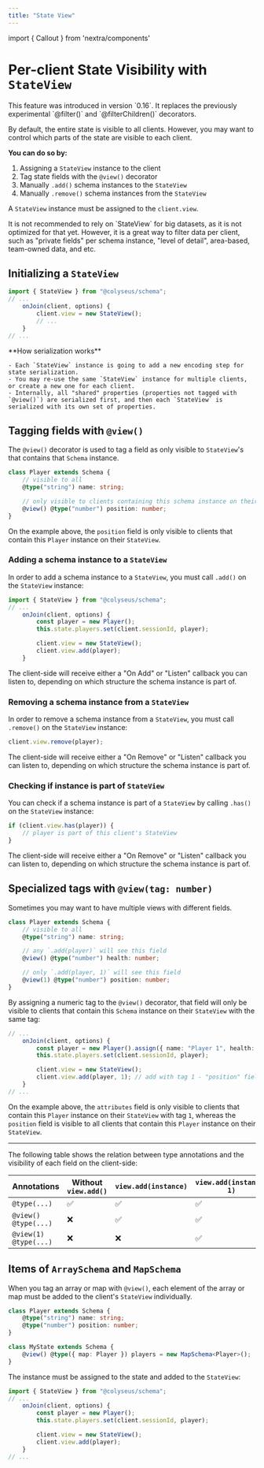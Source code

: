```yaml
---
title: "State View"
---
```

import { Callout } from 'nextra/components'

# Per-client State Visibility with `StateView`

<Callout type="info" emoji="🆕">
    This feature was introduced in version `0.16`. It replaces the previously experimental `@filter()` and `@filterChildren()` decorators.
</Callout>

By default, the entire state is visible to all clients. However, you may want to control which parts of the state are visible to each client.

**You can do so by:**

1. Assigning a `StateView` instance to the client
2. Tag state fields with the `@view()` decorator
3. Manually `.add()` schema instances to the `StateView`
4. Manually `.remove()` schema instances from the `StateView`

A `StateView` instance must be assigned to the `client.view`.

<Callout type="warning">
    It is not recommended to rely on `StateView` for big datasets, as it is not optimized for that yet. However, it is a great way to filter data per client, such as "private fields" per schema instance, "level of detail", area-based, team-owned data, and etc.
</Callout>

## Initializing a `StateView`

```ts filename="MyRoom.ts"
import { StateView } from "@colyseus/schema";
// ...
    onJoin(client, options) {
        client.view = new StateView();
        // ...
    }
// ...
```

<Callout type="info">
    **How serialization works**

    - Each `StateView` instance is going to add a new encoding step for state serialization.
    - You may re-use the same `StateView` instance for multiple clients, or create a new one for each client.
    - Internally, all "shared" properties (properties not tagged with `@view()`) are serialized first, and then each `StateView` is serialized with its own set of properties.
</Callout>


## Tagging fields with `@view()`

The `@view()` decorator is used to tag a field as only visible to `StateView`'s that contains that `Schema` instance.

```ts {6} filename="MyState.ts"
class Player extends Schema {
    // visible to all
    @type("string") name: string;

    // only visible to clients containing this schema instance on their `StateView`
    @view() @type("number") position: number;
}
```

On the example above, the `position` field is only visible to clients that contain this `Player` instance on their `StateView`.

### Adding a schema instance to a `StateView`

In order to add a schema instance to a `StateView`, you must call `.add()` on the `StateView` instance:

```ts {7,8} filename="MyRoom.ts"
import { StateView } from "@colyseus/schema";
// ...
    onJoin(client, options) {
        const player = new Player();
        this.state.players.set(client.sessionId, player);

        client.view = new StateView();
        client.view.add(player);
    }
```

The client-side will receive either a "On Add" or "Listen" callback you can listen to, depending on which structure the schema instance is part of.

### Removing a schema instance from a `StateView`

In order to remove a schema instance from a `StateView`, you must call `.remove()` on the `StateView` instance:

```typescript
client.view.remove(player);
```

The client-side will receive either a "On Remove" or "Listen" callback you can listen to, depending on which structure the schema instance is part of.

### Checking if instance is part of `StateView`

You can check if a schema instance is part of a `StateView` by calling `.has()` on the `StateView` instance:

```typescript
if (client.view.has(player)) {
    // player is part of this client's StateView
}
```

The client-side will receive either a "On Remove" or "Listen" callback you can listen to, depending on which structure the schema instance is part of.

## Specialized tags with `@view(tag: number)`

Sometimes you may want to have multiple views with different fields.

```ts {9} filename="MyState.ts"
class Player extends Schema {
    // visible to all
    @type("string") name: string;

    // any `.add(player)` will see this field
    @view() @type("number") health: number;

    // only `.add(player, 1)` will see this field
    @view(1) @type("number") position: number;
}
```

By assigning a numeric tag to the `@view()` decorator, that field will only be visible to clients that contain this `Schema` instance on their `StateView` with the same tag:

```ts {6,7} filename="MyRoom.ts"
// ...
    onJoin(client, options) {
        const player = new Player().assign({ name: "Player 1", health: 100, position: 0 });
        this.state.players.set(client.sessionId, player);

        client.view = new StateView();
        client.view.add(player, 1); // add with tag 1 - "position" field is visible
    }
// ...
```


On the example above, the `attributes` field is only visible to clients that contain this `Player` instance on their `StateView` with tag `1`, whereas the `position` field is visible to all clients that contain this `Player` instance on their `StateView`.

---

The following table shows the relation between type annotations and the visibility of each field on the client-side:

| Annotations              | Without `view.add()` | `view.add(instance)` | `view.add(instance, 1)` |
|-----------------------------------|----------------------|-------------------------|-----------------|
| `@type(...)`                      | ✅                   | ✅                       | ✅              |
| `@view() @type(...)`              | ❌                   | ✅                       | ✅              |
| `@view(1) @type(...)`             | ❌                   | ❌                       | ✅              |

## Items of `ArraySchema` and `MapSchema`

When you tag an array or map with `@view()`, each element of the array or map must be added to the client's `StateView` individually.

```ts {7} filename="MyState.ts"
class Player extends Schema {
    @type("string") name: string;
    @type("number") position: number;
}

class MyState extends Schema {
    @view() @type({ map: Player }) players = new MapSchema<Player>();
}
```

The instance must be assigned to the state and added to the `StateView`:

```ts {6,7} filename="MyRoom.ts"
import { StateView } from "@colyseus/schema";
// ...
    onJoin(client, options) {
        const player = new Player();
        this.state.players.set(client.sessionId, player);

        client.view = new StateView();
        client.view.add(player);
    }
// ...
```
